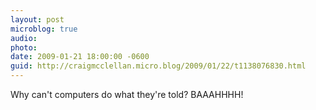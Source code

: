 ```yaml
---
layout: post
microblog: true
audio: 
photo: 
date: 2009-01-21 18:00:00 -0600
guid: http://craigmcclellan.micro.blog/2009/01/22/t1138076830.html
---
```

Why can't computers do what they're told?  BAAAHHHH!

